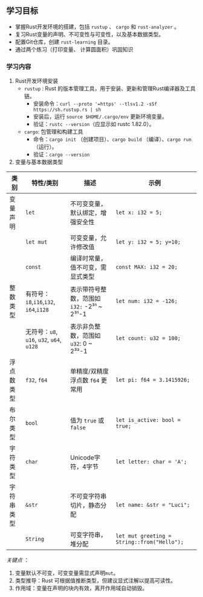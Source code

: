 ## 学习目标

* 掌握Rust开发环境的搭建，包括 `rustup` 、 `cargo` 和 `rust-analyzer` 。
* 复习Rust变量的声明、不可变性与可变性，以及基本数据类型。
* 配置Git仓库，创建 `rust-learning` 目录。
* 通过两个练习（打印变量、 计算圆面积）巩固知识
### 学习内容

1. Rust开发环境安装
	*  `rustup` : Rust 的版本管理工具，用于安装、更新和管理Rust编译器及工具链。
		* 安装命令：`curl --proto '=https' --tlsv1.2 -sSf https://sh.rustup.rs | sh`
		* 安装后，运行 `source $HOME/.cargo/env` 更新环境变量。
		* 验证：`rustc --version`（应显示如 rustc 1.82.0）。
	* `cargo`: 包管理和构建工具
		* 命令：`cargo init` （创建项目）、`cargo build` （编译）、`cargo run`（运行）。
		* 验证：`cargo --version`
2. 变量与基本数据类型

| 类别    | 特性/类别                                 | 描述                             | 示例                                          |
| ----- | ------------------------------------- | ------------------------------ | ------------------------------------------- |
| 变量声明  | `let`                                 | 不可变变量，默认绑定，增强安全性               | `let x: i32 = 5;`                           |
|       | `let mut`                             | 可变变量，允许修改值                     | `let y: i32 = 5; y=10;`                     |
|       | `const`                               | 编译时常量，值不可变，需显式类型               | `const MAX: i32 = 20;`                      |
| 整数类型  | 有符号：`i8`,`i16`,`i32`, `i64`,`i128`    | 表示带符号整数，范围如`i32:` -2³¹ ~ 2³¹-1 | `let num: i32 = -126;`                      |
|       | 无符号：`u8`, `u16`, `u32`, `u64`, `u128` | 表示非负整数，范围如 `u32`: 0 ~ 2³²-1    | `let count: u32 = 100;`                     |
| 浮点数类型 | `f32`, `f64`                          | 单精度/双精度浮点数 `f64` 更常用           | `let pi: f64 = 3.1415926;`                  |
| 布尔类型  | `bool`                                | 值为 `true` 或 `false`            | `let is_active: bool = true;`               |
| 字符类型  | `char`                                | Unicode字符，4字节                  | `let letter: char = 'A';`                   |
| 字符串类型 | `&str`                                | 不可变字符串切片，静态分配                  | `let name: &str = "Luci";`                  |
|       | `String`                              | 可变字符串，堆分配                      | `let mut greeting = String::from("Hello");` |

*关键点* ：
1. 变量默认不可变，可变变量需显式声明`mut`。
2. 类型推导：Rust 可根据值推断类型，但建议显式注解以提高可读性。
3. 作用域：变量在声明的块内有效，离开作用域自动销毁。